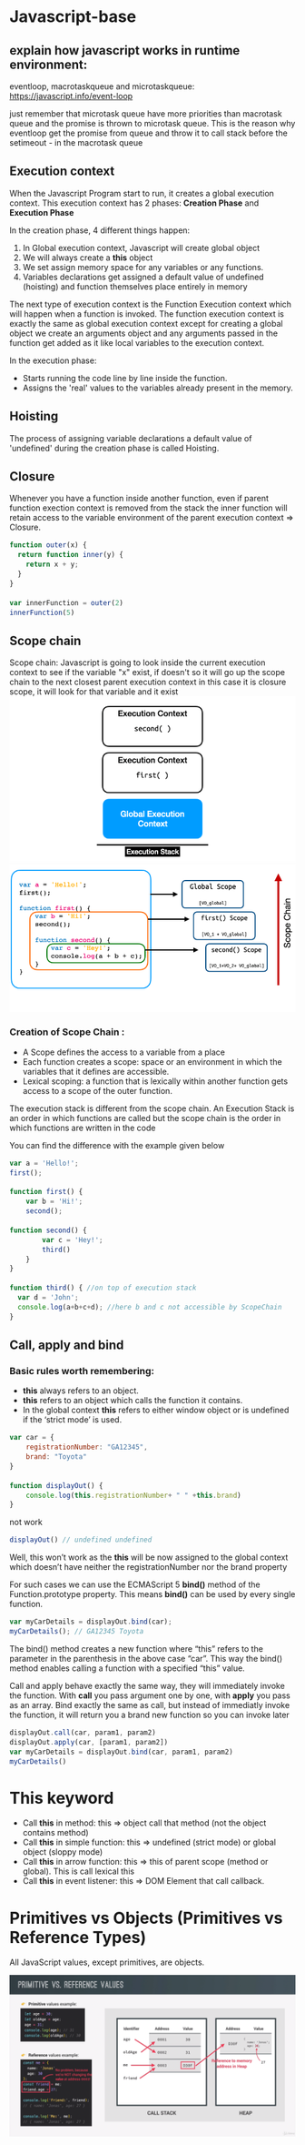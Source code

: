 # Javascript-base

## explain how javascript works in runtime environment:
eventloop, macrotaskqueue and microtaskqueue: https://javascript.info/event-loop

just remember that microtask queue have more priorities than macrotask queue
and the promise is thrown to microtask queue. This is the reason why eventloop get the promise from queue and throw it to call stack before the setimeout - in the macrotask queue

## Execution context

When the Javascript Program start to run, it creates a global execution context. This execution context has 2 phases: **Creation Phase** and **Execution Phase**

In the creation phase, 4 different things happen:

1. In Global execution context, Javascript will create global object
2. We will always create a **this** object
3. We set assign memory space for any variables or any functions.
4. Variables declarations get assigned a default value of undefined (hoisting) and function themselves place entirely in memory

The next type of execution context is the Function Execution context which will happen when a function is invoked. The function execution context is exactly the same as global execution context except for creating a global object we create an arguments object and any arguments passed in the function get added as it like local variables to the execution context.

In the execution phase:
- Starts running the code line by line inside the function.
- Assigns the 'real' values to the variables already present in the memory.

## Hoisting

The process of assigning variable declarations a default value of 'undefined' during the creation phase is called Hoisting.

## Closure

Whenever you have a function inside another function, even if parent function exection context is removed from the stack the inner function will retain access to the variable environment of the parent execution context => Closure.

```javascript
function outer(x) {
  return function inner(y) {
    return x + y;
  }
}

var innerFunction = outer(2)
innerFunction(5)
```

## Scope chain

Scope chain: Javascript is going to look inside the current execution context to see if the variable "x" exist, if doesn't so it will go up the scope chain to the next closest parent execution context in this case it is closure scope, it will look for that variable and it exist
![image](/execution_context_scope_chain.png)
![image](/scope_chain.png)

### Creation of Scope Chain :

- A Scope defines the access to a variable from a place
- Each function creates a scope: space or an environment in which the variables that it defines are accessible.
- Lexical scoping: a function that is lexically within another function gets access to a scope of the outer function.

The execution stack is different from the scope chain. An Execution Stack is an order in which functions are called but the scope chain is the order in which functions are written in the code

You can find the difference with the example given below
```javascript
var a = 'Hello!';
first();

function first() {
    var b = 'Hi!';
    second();

function second() {
        var c = 'Hey!';
        third()
    }
}

function third() { //on top of execution stack
  var d = 'John';
  console.log(a+b+c+d); //here b and c not accessible by ScopeChain        
}
```

## Call, apply and bind

### Basic rules worth remembering:

- **this** always refers to an object.
- **this** refers to an object which calls the function it contains.
- In the global context **this** refers to either window object or is undefined if the ‘strict mode’ is used.

```javascript
var car = { 
    registrationNumber: "GA12345",
    brand: "Toyota"
}

function displayOut() {
    console.log(this.registrationNumber+ " " +this.brand)
}
```

not work
```javascript
displayOut() // undefined undefined
```

Well, this won’t work as the **this** will be now assigned to the global context which doesn’t have neither the registrationNumber nor the brand property

For such cases we can use the ECMAScript 5 **bind()** method of the Function.prototype property. This means **bind()** can be used by every single function.
```javascript
var myCarDetails = displayOut.bind(car); 
myCarDetails(); // GA12345 Toyota
```

The bind() method creates a new function where “this” refers to the parameter in the parenthesis in the above case “car”. This way the bind() method enables calling a function with a specified “this” value.

Call and apply behave exactly the same way, they will immediately invoke the function. With **call** you pass argument one by one, with **apply** you pass as an array.
Bind exactly the same as call, but instead of immediatly invoke the function, it will return you a brand new function so you can invoke later

```javascript
displayOut.call(car, param1, param2)
displayOut.apply(car, [param1, param2])
var myCarDetails = displayOut.bind(car, param1, param2)
myCarDetails()
```
# This keyword

- Call **this** in method: this => object call that method (not the object contains method)
- Call **this** in simple function: this => undefined (strict mode) or global object (sloppy mode)
- Call **this** in arrow function: this => this of parent scope (method or global). This is call lexical this
- Call **this** in event listener: this => DOM Element that call callback.

# Primitives vs Objects (Primitives vs Reference Types)

All JavaScript values, except primitives, are objects.

![image](/primitive_reference.png)